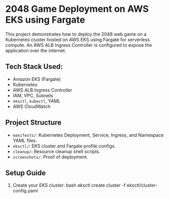 # 2048 Game Deployment on AWS EKS using Fargate

This project demonstrates how to deploy the 2048 web game on a Kubernetes cluster hosted on AWS EKS using Fargate for serverless compute. An AWS ALB Ingress Controller is configured to expose the application over the internet.

## Tech Stack Used:
- Amazon EKS (Fargate)
- Kubernetes
- AWS ALB Ingress Controller
- IAM, VPC, Subnets
- `eksctl`, `kubectl`, YAML
- AWS CloudWatch

## Project Structure
- `manifests/`: Kubernetes Deployment, Service, Ingress, and Namespace YAML files.
- `eksctl/`: EKS cluster and Fargate profile configs.
- `cleanup/`: Resource cleanup shell scripts.
- `screenshots/`: Proof of deployment.

## Setup Guide
1. Create your EKS cluster:
   bash
   eksctl create cluster -f eksctl/cluster-config.yaml
